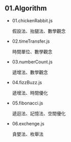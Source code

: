 ## 01.Algorithm

- 01.chickenRabbit.js

  假設法、抬腿法、數學觀念

- 02.timeTransfer.js

  時間單位、數學觀念

- 03.numberCount.js

  遞增法、數學觀念

- 04.fizzBuzz.js

  遞增法、時間優化

- 05.fibonacci.js

  遞迴法、記憶法、空間優化

- 06.exchenge.js

  貪婪法、枚舉法
